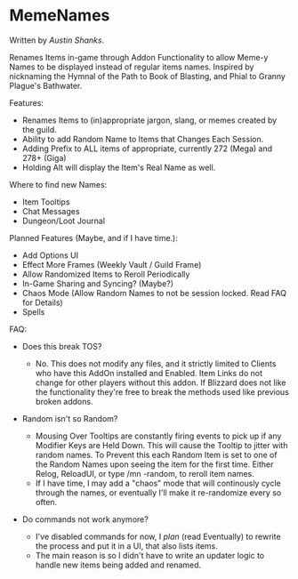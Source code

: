 # MemeNames 
Written by _Austin Shanks_.

Renames Items in-game through Addon Functionality to allow Meme-y Names to be displayed instead of regular items names.
Inspired by nicknaming the Hymnal of the Path to Book of Blasting, and Phial to Granny Plague's Bathwater.

Features:
* Renames Items to (in)appropriate jargon, slang, or memes created by the <PRIVATE> guild.
* Ability to add Random Name to Items that Changes Each Session.
* Adding Prefix to ALL items of appropriate, currently 272 (Mega) and 278+ (Giga)
* Holding Alt will display the Item's Real Name as well.

Where to find new Names:
* Item Tooltips
* Chat Messages
* Dungeon/Loot Journal
	
Planned Features (Maybe, and if I have time.):
* Add Options UI
* Effect More Frames (Weekly Vault / Guild Frame)
* Allow Randomized Items to Reroll Periodically
* In-Game Sharing and Syncing? (Maybe?)
* Chaos Mode (Allow Random Names to not be session locked. Read FAQ for Details)
* Spells

FAQ:
* Does this break TOS?
  * No. This does not modify any files, and it strictly limited to Clients who have this AddOn installed and Enabled. Item Links do not change for other players without this addon. If Blizzard does not like the functionality they're free to break the methods used like previous broken addons.
	
* Random isn't so Random?
  * Mousing Over Tooltips are constantly firing events to pick up if any Modifier Keys are Held Down. This will cause the Tooltip to jitter with random names. To Prevent this each Random Item is set to one of the Random Names upon seeing the item for the first time. Either Relog, ReloadUI, or type /mn -random, to reroll item names.
  * If I have time, I may add a "chaos" mode that will continously cycle through the names, or eventually I'll make it re-randomize every so often.

* Do commands not work anymore?
  * I've disabled commands for now, I _plan_ (read Eventually) to rewrite the process and put it in a UI, that also lists items.
  * The main reason is so I didn't have to write an updater logic to handle new items being added and renamed.
